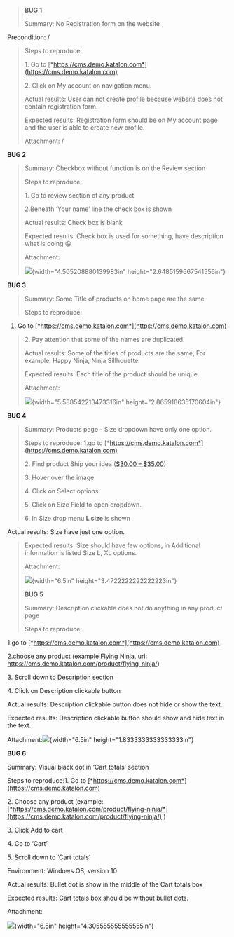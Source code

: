 > **BUG 1**
>
> Summary: No Registration form on the website

Precondition: /

> Steps to reproduce:
>
> 1\. Go to [*https://cms.demo.katalon.com*](https://cms.demo.katalon.com)
>
> 2\. Click on My account on navigation menu.
>
> Actual results: User can not create profile because website does not
> contain registration form.
>
> Expected results: Registration form should be on My account page and
> the user is able to create new profile.
>
> Attachment: /

**BUG 2**

> Summary: Checkbox without function is on the Review section
>
> Steps to reproduce:
>
> 1\. Go to review section of any product
>
> 2.Beneath ‘Your name’ line the check box is shown
>
> Actual results: Check box is blank
>
> Expected results: Check box is used for something, have description
> what is doing 😀
>
> Attachment:
>
> ![](media/image1.png){width="4.505208880139983in"
> height="2.6485159667541556in"}

**BUG 3**

> Summary: Some Title of products on home page are the same
>
> Steps to reproduce:

1.  Go to [*https://cms.demo.katalon.com*](https://cms.demo.katalon.com)

> 2\. Pay attention that some of the names are duplicated.
>
> Actual results: Some of the titles of products are the same, For
> example: Happy Ninja, Ninja Sillhouette.
>
> Expected results: Each title of the product should be unique.
>
> Attachment:
>
> ![](media/image4.png){width="5.588542213473316in"
> height="2.865918635170604in"}

**BUG 4**

> Summary: Products page - Size dropdown have only one option.
>
> Steps to reproduce: 1.go to
> [*https://cms.demo.katalon.com*](https://cms.demo.katalon.com)
>
> 2\. Find product Ship your idea ([\$30.00 –
> \$35.00](https://cms.demo.katalon.com/product/ship-your-idea-2/))
>
> 3\. Hover over the image
>
> 4\. Click on Select options
>
> 5\. Click on Size Field to open dropdown.
>
> 6\. In Size drop menu **L size** is shown

Actual results: Size have just one option.

> Expected results: Size should have few options, in Additional
> information is listed Size L, XL options.
>
> Attachment:
>
> ![](media/image5.png){width="6.5in" height="3.4722222222222223in"}
>
> **BUG 5**
>
> Summary: Description clickable does not do anything in any product
> page
>
> Steps to reproduce:

1.go to [*https://cms.demo.katalon.com*](https://cms.demo.katalon.com)

2.choose any product (example Flying Ninja, url:
https://cms.demo.katalon.com/product/flying-ninja/)

3\. Scroll down to Description section

4\. Click on Description clickable button

Actual results: Description clickable button does not hide or show the
text.

Expected results: Description clickable button should show and hide text
in the text.

Attachment:![](media/image2.png){width="6.5in"
height="1.8333333333333333in"}

**BUG 6**

Summary: Visual black dot in ‘Cart totals’ section

Steps to reproduce:1. Go to
[*https://cms.demo.katalon.com*](https://cms.demo.katalon.com)

2\. Choose any product (example:
[*https://cms.demo.katalon.com/product/flying-ninja/*](https://cms.demo.katalon.com/product/flying-ninja/)
)

3\. Click Add to cart

4\. Go to ‘Cart’

5\. Scroll down to ‘Cart totals’

Environment: Windows OS, version 10

Actual results: Bullet dot is show in the middle of the Cart totals box

Expected results: Cart totals box should be without bullet dots.

Attachment:

![](media/image3.png){width="6.5in" height="4.305555555555555in"}
